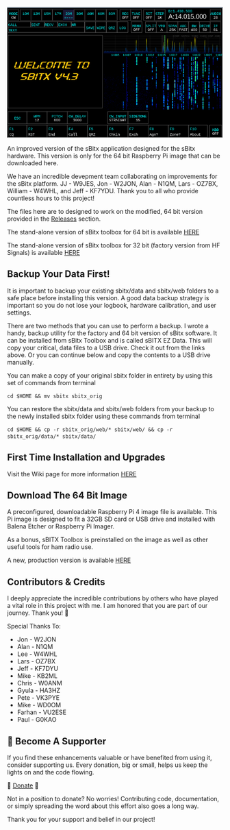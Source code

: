 ![sBitx image](sbitx43.png)

An improved version of the sBitx application designed for the sBitx hardware. This version is only for the 64 bit Raspberry Pi image that can be downloaded here.

We have an incredible devepment team collaborating on improvements for the sBitx platform. JJ - W9JES, Jon - W2JON, Alan - N1QM, Lars - OZ7BX, William - W4WHL, and Jeff - KF7YDU. Thank you to all who provide countless hours to this project!

The files here are to designed to work on the modified, 64 bit version provided in the [Releases](https://github.com/drexjj/sbitx/releases) section.

The stand-alone version of sBitx toolbox for 64 bit is available [HERE](https://github.com/drexjj/sBITX-toolbox64)

The stand-alone version of sBitx toolbox for 32 bit (factory version from HF Signals) is available [HERE](https://github.com/drexjj/sBITX-toolbox)


****Backup Your Data First!****
-----
It is important to backup your existing sbitx/data and sbitx/web folders to a safe place before installing this version. A good data backup strategy is important so you do not lose your logbook, hardware calibration, and user settings.

There are two methods that you can use to perform a backup. I wrote a handy, backup utility for the factory and 64 bit version of sBitx software. It can be installed from sBitx Toolbox and is called sBITX EZ Data. This will copy your critical, data files to a USB drive. Check it out from the links above. Or you can continue below and copy the contents to a USB drive manually.

You can make a copy of your original sbitx folder in entirety by using this set of commands from terminal
```console
cd $HOME && mv sbitx sbitx_orig
```
You can restore the sbitx/data and sbitx/web folders from your backup to the newly installed sbitx folder using these commands from terminal
```console
cd $HOME && cp -r sbitx_orig/web/* sbitx/web/ && cp -r sbitx_orig/data/* sbitx/data/
```

First Time Installation and Upgrades
-----

Visit the Wiki page for more information [HERE](https://github.com/drexjj/sbitx/wiki/How-to-install-or-upgrade-your-sBitx-application)  


****Download The 64 Bit Image****
-----
A preconfigured, downloadable Raspberry Pi 4 image file is available. This Pi image is designed to fit a 32GB SD card or USB drive and installed with Balena Etcher or Raspberry Pi Imager.

As a bonus, sBITX Toolbox is preinstalled on the image as well as other useful tools for ham radio use.

A new, production version is available [HERE](https://github.com/drexjj/sbitx/releases)


Contributors & Credits
-----
I deeply appreciate the incredible contributions by others who have played a vital role in this project with me. I am honored that you are part of our journey. Thank you! 🚀

Special Thanks To:
* Jon - W2JON
* Alan - N1QM
* Lee - W4WHL
* Lars - OZ7BX
* Jeff - KF7DYU
* Mike - KB2ML
* Chris - W0ANM
* Gyula - HA3HZ
* Pete - VK3PYE
* Mike - WD0OM
* Farhan - VU2ESE
* Paul - G0KAO


🌟 Become A Supporter
-----
If you find these enhancements valuable or have benefited from using it, consider supporting us. Every donation, big or small, helps us keep the lights on and the code flowing.

🌟 [Donate](https://www.paypal.com/donate/?hosted_button_id=SWPB76LVNUHEY) 🌟


Not in a position to donate? No worries! Contributing code, documentation, or simply spreading the word about this effort also goes a long way.

Thank you for your support and belief in our project!

